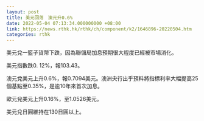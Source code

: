 ```yaml
---
layout: post
title: 美元回落　澳元升0.6%
date: 2022-05-04 07:13:34.000000000 +08:00
link: https://news.rthk.hk/rthk/ch/component/k2/1646896-20220504.htm
categories: rthk
---
```


美元兌一籃子貨幣下跌，因為聯儲局加息預期很大程度已經被市場消化。

美元指數跌0. 12%，報103.43。

澳元兌美元上升0.6%，報0.7094美元。澳洲央行出乎預料將指標利率大幅提高25個基點至0.35%，是逾10年來首次加息。

歐元兌美元上升0.16%，至1.0526美元。

美元兌日圓維持在130日圓以上。
